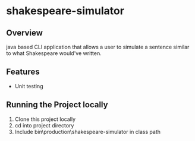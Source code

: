 # shakespeare-simulator
## Overview 
java based CLI application that allows a user to simulate a sentence similar to what Shakespeare would've written.

## Features
- Unit testing 

## Running the Project locally
1. Clone this project locally
2. cd into project directory
3. Include bin\production\shakespeare-simulator in class path
